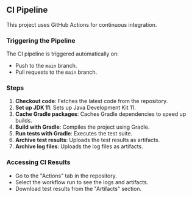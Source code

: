 ## CI Pipeline

This project uses GitHub Actions for continuous integration.

### Triggering the Pipeline

The CI pipeline is triggered automatically on:

- Push to the `main` branch.
- Pull requests to the `main` branch.

### Steps

1. **Checkout code**: Fetches the latest code from the repository.
2. **Set up JDK 11**: Sets up Java Development Kit 11.
3. **Cache Gradle packages**: Caches Gradle dependencies to speed up builds.
4. **Build with Gradle**: Compiles the project using Gradle.
5. **Run tests with Gradle**: Executes the test suite.
6. **Archive test results**: Uploads the test results as artifacts.
7. **Archive log files**: Uploads the log files as artifacts.

### Accessing CI Results

- Go to the "Actions" tab in the repository.
- Select the workflow run to see the logs and artifacts.
- Download test results from the "Artifacts" section.
